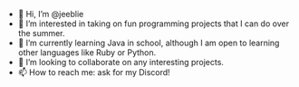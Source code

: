 - 👋 Hi, I’m @jeeblie
- 👀 I’m interested in taking on fun programming projects that I can do over the summer.
- 🌱 I’m currently learning Java in school, although I am open to learning other languages like Ruby or Python.
- 💞️ I’m looking to collaborate on any interesting projects.
- 📫 How to reach me: ask for my Discord!

<!---
jeeblie/jeeblie is a ✨ special ✨ repository because its `README.md` (this file) appears on your GitHub profile.
You can click the Preview link to take a look at your changes.
--->
